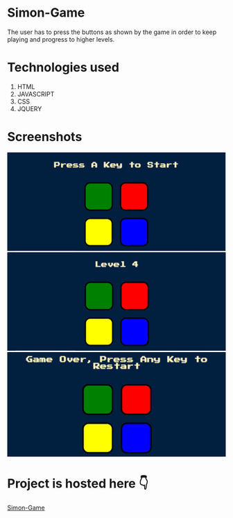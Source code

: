 # Simon-Game
The user has to press the buttons as shown by the game in order to keep playing and progress to higher levels.

# Technologies used

1. HTML
2. JAVASCRIPT
3. CSS
4. JQUERY

# Screenshots
![](Screenshot/SS1.png)
![](Screenshot/SS2.png)
![](Screenshot/SS3.png)

# Project is hosted here 👇
[Simon-Game](https://aditishukla0111.github.io/Simon-Game/)
